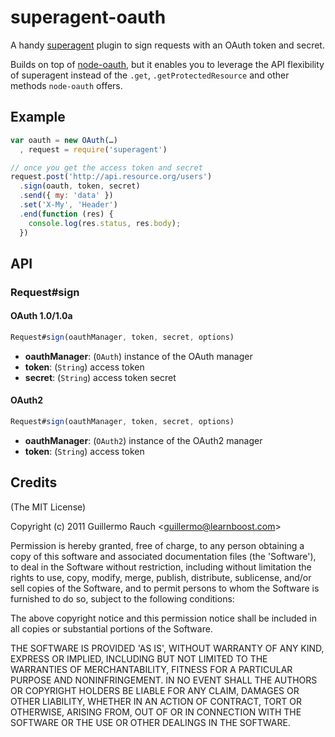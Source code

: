 
# superagent-oauth

A handy [superagent](visionmedia/superagent) plugin to sign requests
with an OAuth token and secret.

Builds on top of [node-oauth](ciaranj/node-oauth), but it enables you
to leverage the API flexibility of superagent instead of the 
`.get`, `.getProtectedResource` and other methods `node-oauth` offers.

## Example

```js
var oauth = new OAuth(…)
  , request = require('superagent')

// once you get the access token and secret
request.post('http://api.resource.org/users')
  .sign(oauth, token, secret)
  .send({ my: 'data' })
  .set('X-My', 'Header')
  .end(function (res) {
    console.log(res.status, res.body);
  })
```

## API

### Request#sign

#### OAuth 1.0/1.0a

```js
Request#sign(oauthManager, token, secret, options)
```

- **oauthManager**: (`OAuth`) instance of the OAuth manager
- **token**: (`String`) access token
- **secret**: (`String`) access token secret

#### OAuth2

```js
Request#sign(oauthManager, token, secret, options)
```

- **oauthManager**: (`OAuth2`) instance of the OAuth2 manager
- **token**: (`String`) access token

## Credits

(The MIT License)

Copyright (c) 2011 Guillermo Rauch &lt;guillermo@learnboost.com&gt;

Permission is hereby granted, free of charge, to any person obtaining
a copy of this software and associated documentation files (the
'Software'), to deal in the Software without restriction, including
without limitation the rights to use, copy, modify, merge, publish,
distribute, sublicense, and/or sell copies of the Software, and to
permit persons to whom the Software is furnished to do so, subject to
the following conditions:

The above copyright notice and this permission notice shall be
included in all copies or substantial portions of the Software.

THE SOFTWARE IS PROVIDED 'AS IS', WITHOUT WARRANTY OF ANY KIND,
EXPRESS OR IMPLIED, INCLUDING BUT NOT LIMITED TO THE WARRANTIES OF
MERCHANTABILITY, FITNESS FOR A PARTICULAR PURPOSE AND NONINFRINGEMENT.
IN NO EVENT SHALL THE AUTHORS OR COPYRIGHT HOLDERS BE LIABLE FOR ANY
CLAIM, DAMAGES OR OTHER LIABILITY, WHETHER IN AN ACTION OF CONTRACT,
TORT OR OTHERWISE, ARISING FROM, OUT OF OR IN CONNECTION WITH THE
SOFTWARE OR THE USE OR OTHER DEALINGS IN THE SOFTWARE.
